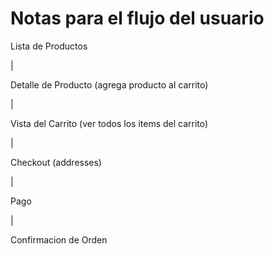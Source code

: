 # Notas para el flujo del usuario

Lista de Productos

|

Detalle de Producto (agrega producto al carrito)

|

Vista del Carrito (ver todos los items del carrito)

|

Checkout (addresses)

|

Pago

|

Confirmacion de Orden